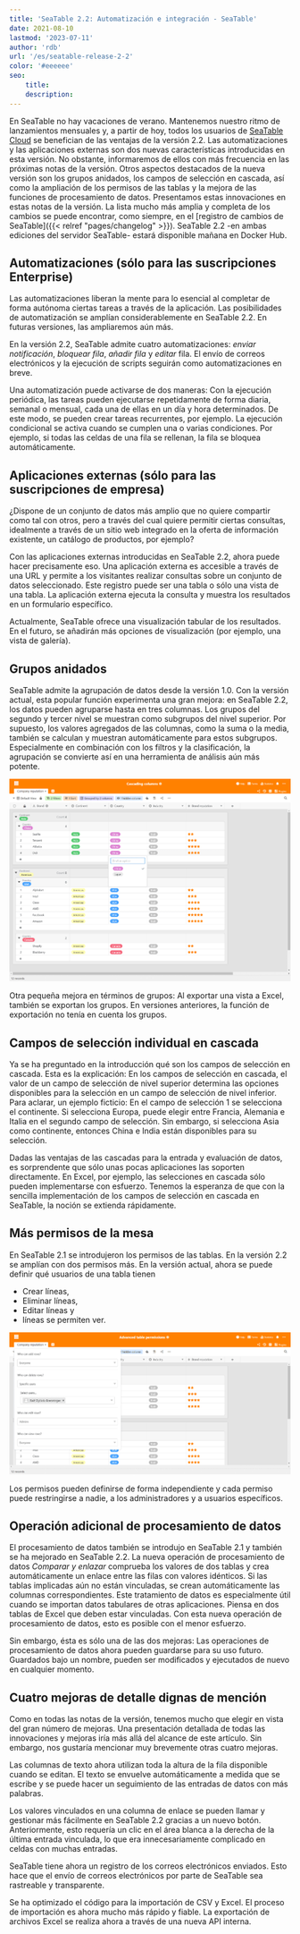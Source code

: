 ```yaml
---
title: 'SeaTable 2.2: Automatización e integración - SeaTable'
date: 2021-08-10
lastmod: '2023-07-11'
author: 'rdb'
url: '/es/seatable-release-2-2'
color: '#eeeeee'
seo:
    title:
    description:
---
```


En SeaTable no hay vacaciones de verano. Mantenemos nuestro ritmo de lanzamientos mensuales y, a partir de hoy, todos los usuarios de [SeaTable Cloud](https://cloud.seatable.io) se benefician de las ventajas de la versión 2.2. Las automatizaciones y las aplicaciones externas son dos nuevas características introducidas en esta versión. No obstante, informaremos de ellos con más frecuencia en las próximas notas de la versión. Otros aspectos destacados de la nueva versión son los grupos anidados, los campos de selección en cascada, así como la ampliación de los permisos de las tablas y la mejora de las funciones de procesamiento de datos. Presentamos estas innovaciones en estas notas de la versión. La lista mucho más amplia y completa de los cambios se puede encontrar, como siempre, en el [registro de cambios de SeaTable]({{< relref "pages/changelog" >}}). SeaTable 2.2 -en ambas ediciones del servidor SeaTable- estará disponible mañana en Docker Hub.

## Automatizaciones (sólo para las suscripciones Enterprise)

Las automatizaciones liberan la mente para lo esencial al completar de forma autónoma ciertas tareas a través de la aplicación. Las posibilidades de automatización se amplían considerablemente en SeaTable 2.2. En futuras versiones, las ampliaremos aún más.

En la versión 2.2, SeaTable admite cuatro automatizaciones: _enviar notificación_, _bloquear fila_, _añadir fila_ y _editar_ fila. El envío de correos electrónicos y la ejecución de scripts seguirán como automatizaciones en breve.

Una automatización puede activarse de dos maneras: Con la ejecución periódica, las tareas pueden ejecutarse repetidamente de forma diaria, semanal o mensual, cada una de ellas en un día y hora determinados. De este modo, se pueden crear tareas recurrentes, por ejemplo. La ejecución condicional se activa cuando se cumplen una o varias condiciones. Por ejemplo, si todas las celdas de una fila se rellenan, la fila se bloquea automáticamente.

## Aplicaciones externas (sólo para las suscripciones de empresa)

¿Dispone de un conjunto de datos más amplio que no quiere compartir como tal con otros, pero a través del cual quiere permitir ciertas consultas, idealmente a través de un sitio web integrado en la oferta de información existente, un catálogo de productos, por ejemplo?

Con las aplicaciones externas introducidas en SeaTable 2.2, ahora puede hacer precisamente eso. Una aplicación externa es accesible a través de una URL y permite a los visitantes realizar consultas sobre un conjunto de datos seleccionado. Este registro puede ser una tabla o sólo una vista de una tabla. La aplicación externa ejecuta la consulta y muestra los resultados en un formulario específico.

Actualmente, SeaTable ofrece una visualización tabular de los resultados. En el futuro, se añadirán más opciones de visualización (por ejemplo, una vista de galería).

## Grupos anidados

SeaTable admite la agrupación de datos desde la versión 1.0. Con la versión actual, esta popular función experimenta una gran mejora: en SeaTable 2.2, los datos pueden agruparse hasta en tres columnas. Los grupos del segundo y tercer nivel se muestran como subgrupos del nivel superior. Por supuesto, los valores agregados de las columnas, como la suma o la media, también se calculan y muestran automáticamente para estos subgrupos. Especialmente en combinación con los filtros y la clasificación, la agrupación se convierte así en una herramienta de análisis aún más potente.

![Columnas en cascada y grupos anidados](Cascading-columns.png)

Otra pequeña mejora en términos de grupos: Al exportar una vista a Excel, también se exportan los grupos. En versiones anteriores, la función de exportación no tenía en cuenta los grupos.

## Campos de selección individual en cascada

Ya se ha preguntado en la introducción qué son los campos de selección en cascada. Esta es la explicación: En los campos de selección en cascada, el valor de un campo de selección de nivel superior determina las opciones disponibles para la selección en un campo de selección de nivel inferior. Para aclarar, un ejemplo ficticio: En el campo de selección 1 se selecciona el continente. Si selecciona Europa, puede elegir entre Francia, Alemania e Italia en el segundo campo de selección. Sin embargo, si selecciona Asia como continente, entonces China e India están disponibles para su selección.

Dadas las ventajas de las cascadas para la entrada y evaluación de datos, es sorprendente que sólo unas pocas aplicaciones las soporten directamente. En Excel, por ejemplo, las selecciones en cascada sólo pueden implementarse con esfuerzo. Tenemos la esperanza de que con la sencilla implementación de los campos de selección en cascada en SeaTable, la noción se extienda rápidamente.

## Más permisos de la mesa

En SeaTable 2.1 se introdujeron los permisos de las tablas. En la versión 2.2 se amplían con dos permisos más. En la versión actual, ahora se puede definir qué usuarios de una tabla tienen

- Crear líneas,
- Eliminar líneas,
- Editar líneas y
- líneas se permiten ver.

![Permisos avanzados para las mesas](Advanced-table-permissions.png)

Los permisos pueden definirse de forma independiente y cada permiso puede restringirse a nadie, a los administradores y a usuarios específicos.

## Operación adicional de procesamiento de datos

El procesamiento de datos también se introdujo en SeaTable 2.1 y también se ha mejorado en SeaTable 2.2. La nueva operación de procesamiento de datos _Comparar y enlazar_ comprueba los valores de dos tablas y crea automáticamente un enlace entre las filas con valores idénticos. Si las tablas implicadas aún no están vinculadas, se crean automáticamente las columnas correspondientes. Este tratamiento de datos es especialmente útil cuando se importan datos tabulares de otras aplicaciones. Piensa en dos tablas de Excel que deben estar vinculadas. Con esta nueva operación de procesamiento de datos, esto es posible con el menor esfuerzo.

Sin embargo, ésta es sólo una de las dos mejoras: Las operaciones de procesamiento de datos ahora pueden guardarse para su uso futuro. Guardados bajo un nombre, pueden ser modificados y ejecutados de nuevo en cualquier momento.

## Cuatro mejoras de detalle dignas de mención

Como en todas las notas de la versión, tenemos mucho que elegir en vista del gran número de mejoras. Una presentación detallada de todas las innovaciones y mejoras iría más allá del alcance de este artículo. Sin embargo, nos gustaría mencionar muy brevemente otras cuatro mejoras.

Las columnas de texto ahora utilizan toda la altura de la fila disponible cuando se editan. El texto se envuelve automáticamente a medida que se escribe y se puede hacer un seguimiento de las entradas de datos con más palabras.

Los valores vinculados en una columna de enlace se pueden llamar y gestionar más fácilmente en SeaTable 2.2 gracias a un nuevo botón. Anteriormente, esto requería un clic en el área blanca a la derecha de la última entrada vinculada, lo que era innecesariamente complicado en celdas con muchas entradas.

SeaTable tiene ahora un registro de los correos electrónicos enviados. Esto hace que el envío de correos electrónicos por parte de SeaTable sea rastreable y transparente.

Se ha optimizado el código para la importación de CSV y Excel. El proceso de importación es ahora mucho más rápido y fiable. La exportación de archivos Excel se realiza ahora a través de una nueva API interna.
